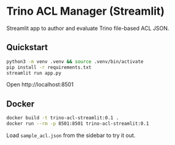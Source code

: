 # Trino ACL Manager (Streamlit)

Streamlit app to author and evaluate Trino file-based ACL JSON.

## Quickstart
```bash
python3 -m venv .venv && source .venv/bin/activate
pip install -r requirements.txt
streamlit run app.py
```

Open http://localhost:8501

## Docker
```bash
docker build -t trino-acl-streamlit:0.1 .
docker run --rm -p 8501:8501 trino-acl-streamlit:0.1
```

Load `sample_acl.json` from the sidebar to try it out.
